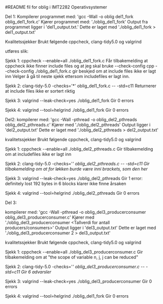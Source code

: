 #README fil for oblig i IMT2282 Operativsystemer

Del 1:
Kompilerer programmet med: 'gcc -Wall -o oblig del1_fork oblig_del1_fork.c'
Kjører programmet med: './oblig_del1_fork'
Output fra programmet ligger i 'del1_output.txt.' 
Dette er laget med './oblig_del1_fork > del1_output.txt'

Kvalitetssjekker
Brukt følgende
cppcheck, clang-tidy5.0 og valgrind

utføres slik:

Sjekk 1:
cppcheck --enable=all ./oblig_del1_fork.c
Får tilbakemelding at cppcheck ikke finner include files og at jeg skal bruke --check-config
cpp --check-config ./oblig_del1_fork.c gir beskjed om at include files ikke er lagt inn
Velger å gå til neste sjekk ettersom includefiles er lagt inn.

Sjekk 2:
clang-tidy-5.0 -checks='*' oblig_del1_fork.c -- -std=c11
Returnerer at include files ikke er sortert riktig

Sjekk 3:
valgrind --leak-check=yes ./oblig_del1_fork
Gir 0 errors

Sjekk 4:
valgrind --tool=helgrind ./oblig_del1_fork
Gir 0 errors


Del2:
kompilerer med: 'gcc -Wall -pthread -o oblig_del2_pthreads oblig_del2_pthreads.c'
Kjører med './oblig_del2_pthreads'
Output ligger i 'del2_output.txt'
Dette er laget med './oblig_del2_pthreads > del2_output.txt'

kvalitetssjekker
Brukt følgende
cppcheck, clang-tidy5.0 og valgrind

Sjekk 1:
cppcheck --enable=all ./oblig_del2_pthreads.c
Gir tilbakemelding om at includefiles ikke er lagt inn

Sjekk 2:
clang-tidy-5.0 -checks='*' oblig_del2_pthreads.c -- -std=c11
Gir tilbakemelding om at for løkken burde være inni brackets, som den her*

Sjekk 3:
valgrind --leak-check=yes ./oblig_del2_pthreads
Gir 1 error: definitely lost 192 bytes in 6 blocks
klarer ikke finne årsaken

Sjekk 4:
valgrind --tool=helgrind ./oblig_del2_pthreads
Gir 0 errors


Del 3:

kompilerer med: 
'gcc -Wall -pthread -o oblig_del3_producerconsumer oblig_del3_producerconsumer.c'
Kjører med './oblig_del3_producerconsumer <Tallverdi for antall producers/consumers>'
Output ligger i 'del3_output.txt'
Dette er laget med './oblig_del3_producerconsumer 2 > del3_output.txt'

kvalitetssjekker
Brukt følgende
cppcheck, clang-tidy5.0 og valgrind

Sjekk 1:
cppcheck --enable=all ./oblig_del3_producerconsumer.c
Gir tilbakemelding om at "the scope of variable n, j, j can be reduced"  

Sjekk 2:
clang-tidy-5.0 -checks='*' oblig_del3_producerconsumer.c -- -std=c11
Gir 6 advarsler*

Sjekk 3:
valgrind --leak-check=yes ./oblig_del3_producerconsumer
Gir 0 errors

Sjekk 4:
valgrind --tool=helgrind ./oblig_del1_fork
Gir 0 errors


